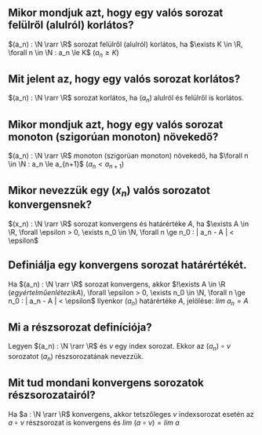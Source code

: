 ## Mikor mondjuk azt, hogy egy valós sorozat felülről (alulról) korlátos?

$(a_n) : \N \rarr \R$ sorozat felülről (alulról) korlátos, ha $\exists K \in \R, \forall n \in \N : a_n \le K$
																($a_n \ge K$)

## Mit jelent az, hogy egy valós sorozat korlátos?

$(a_n) : \N \rarr \R$ sorozat korlátos, ha $(a_n)​$ alulról és felülről is korlátos.

## Mikor mondjuk azt, hogy egy valós sorozat monoton (szigorúan monoton) növekedő?

$(a_n) : \N \rarr \R$ monoton (szigorúan monoton) növekedő, ha $\forall n \in \N : a_n \le a_{n+1}$
															   ($a_n \lt a_{n+1}$)

## Mikor nevezzük egy $(x_n)$ valós sorozatot konvergensnek?

$(x_n) : \N \rarr \R$ sorozat konvergens és határértéke $A$, ha $\exists A \in \R, \forall \epsilon > 0, \exists n_0 \in \N,  \forall n \ge n_0 : | a_n - A | < \epsilon$

## Definiálja egy konvergens sorozat határértékét.

Ha $(a_n) : \N \rarr \R$ sorozat konvergens, akkor $!\exists A \in \R $(egyértelműen létezik A)$, \forall \epsilon > 0, \exists n_0 \in \N, \forall n \ge n_0 : | a_n - A | < \epsilon$
Ilyenkor $(a_n)$ határértéke $A$, jelölése: $lim\ a_n = A$

## Mi a részsorozat definíciója?

Legyen $(a_n) : \N \rarr \R$ és $\nu$ egy index sorozat.
Ekkor az $(a_n) \circ \nu$ sorozatot $(a_n)$ részsorozatának nevezzük.

## Mit tud mondani konvergens sorozatok részsorozatairól?

Ha $a : \N \rarr \R$ konvergens, akkor tetszőleges $\nu$ indexsorozat esetén az $a \circ \nu$ részsorozat is konvergens és $lim\ (a \circ \nu) = lim\ a$

